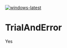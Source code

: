 [![windows-latest](https://github.com/Matq2064/TrialAndError/actions/workflows/windows-latest.yml/badge.svg)](https://github.com/Matq2064/TrialAndError/actions/workflows/windows-latest.yml)

# TrialAndError
Yes
